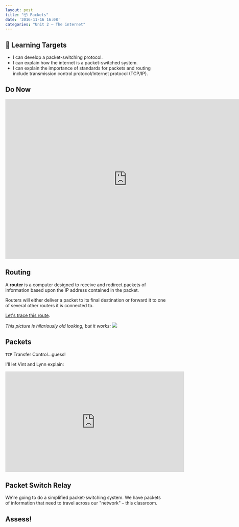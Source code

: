 ```yaml
---
layout: post
title: "📦 Packets"
date: '2016-11-16 16:08'
categories: "Unit 2 – The internet"
---
```


## 🎯 Learning Targets

- I can develop a packet-switching protocol.
- I can explain how the internet is a packet-switched system.
- I can explain the importance of standards for packets and routing include transmission control protocol/Internet protocol (TCP/IP).

## Do Now
<iframe src="https://docs.google.com/a/ms223.org/forms/d/e/1FAIpQLSejigNDnJd4_ik0DZidhns4Q_wyvI6jxkdbJSwhjfYHK_uBZA/viewform?embedded=true" width="760" height="500" frameborder="0" marginheight="0" marginwidth="0">Loading...</iframe>

## Routing

A **router** is a computer designed to receive and redirect packets of information based upon the  IP address contained in the packet.

Routers will either deliver a packet to its final destination or forward it to one of several other routers it is connected to.

[Let's trace this route](http://www.yougetsignal.com/tools/visual-tracert/).

_This picture is hilariously old looking, but it works:_
![](http://2.bp.blogspot.com/-09ej1toZCGI/Tgi-o1WkVVI/AAAAAAAAA0M/RwaiW7L_Ekc/s1600/traceroute.png)

## Packets
`TCP` Transfer Control...guess!

I'll let Vint and Lynn explain:

<iframe width="560" height="315" src="https://www.youtube.com/embed/AYdF7b3nMto" frameborder="0" allowfullscreen></iframe>

## Packet Switch Relay
We're going to do a simplified packet-switching system. We have packets of information that need to travel across our "network" – this classroom.

## Assess!

